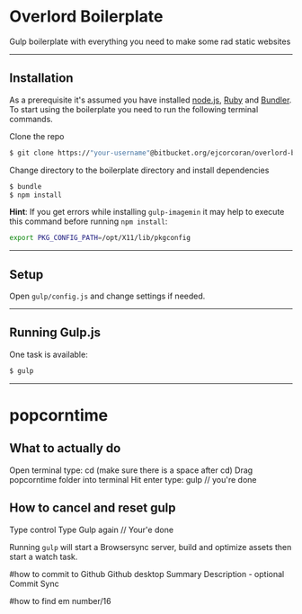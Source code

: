 # Overlord Boilerplate

Gulp boilerplate with everything you need to make some rad static websites

* * *

## Installation
As a prerequisite it's assumed you have installed [node.js](http://nodejs.org), [Ruby](https://www.ruby-lang.org/en/) and [Bundler](http://bundler.io). To start using the boilerplate you need to run the following terminal commands.

Clone the repo

```sh
$ git clone https://"your-username"@bitbucket.org/ejcorcoran/overlord-boilerplate.git
```

Change directory to the boilerplate directory and install dependencies

```sh
$ bundle
$ npm install
```

**Hint**: If you get errors while installing `gulp-imagemin` it may help to execute this command before running `npm install`:

```sh
export PKG_CONFIG_PATH=/opt/X11/lib/pkgconfig
```

* * *

## Setup

Open `gulp/config.js` and change settings if needed.

* * *

## Running Gulp.js

One task is available:

```sh
$ gulp
```



* * *


# popcorntime

## What to actually do
Open terminal
type: cd (make sure there is a space after cd)
Drag popcorntime folder into terminal
Hit enter
type: gulp
// you're done

## How to cancel and reset gulp
Type control
Type Gulp again
// Your'e done


Running `gulp` will start a Browsersync server, build and optimize assets then start a watch task.


#how to commit to Github
Github desktop
Summary
Description - optional
Commit
Sync



#how to find em
number/16

